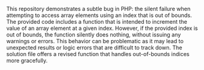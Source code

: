 This repository demonstrates a subtle bug in PHP: the silent failure when attempting to access array elements using an index that is out of bounds. The provided code includes a function that is intended to increment the value of an array element at a given index. However, if the provided index is out of bounds, the function silently does nothing, without issuing any warnings or errors. This behavior can be problematic as it may lead to unexpected results or logic errors that are difficult to track down.  The solution file offers a revised function that handles out-of-bounds indices more gracefully.